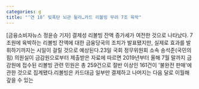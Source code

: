 ```yaml
---
categories: g
title: "‘연 18’ 빚폭탄 뇌관 될라…카드 리볼빙 무려 7조 육박"
---
```

[금융소비자뉴스 정윤승 기자] 결제성 리볼빙 잔액 증가세가 여전한 것으로 나타났다. 7조원에 육박하는 리볼빙 잔액에 대한 금융당국의 조치가 발표됐지만, 실제로 효과를 발휘하기까지는 시일이 걸릴 것으로 예상된다.23일 국회 정무위원회 소속 송석준(국민의힘) 의원실이 금감원으로부터 제출받은 자료에 따르면 2019년부터 올해 7월 말까지 금감원에 접수된 리볼빙 관련 민원은 총 259건으로 절반 이상인 161건이 &#39;불완전 판매&#39;에 관한 것으로 집계됐다.리볼빙은 카드대금 일부만 결제하고 나머지는 다음 달로 이월해 갚을 수 있는